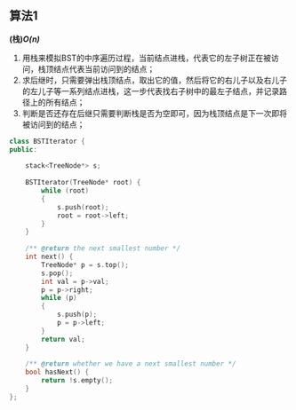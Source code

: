 ## 算法1

**(栈)*O(n)***

1. 用栈来模拟BST的中序遍历过程，当前结点进栈，代表它的左子树正在被访问，栈顶结点代表当前访问到的结点；
2. 求后继时，只需要弹出栈顶结点，取出它的值，然后将它的右儿子以及右儿子的左儿子等一系列结点进栈，这一步代表找右子树中的最左子结点，并记录路径上的所有结点；
3. 判断是否还存在后继只需要判断栈是否为空即可，因为栈顶结点是下一次即将被访问到的结点；

```CPP
class BSTIterator {
public:
    
    stack<TreeNode*> s;
    
    BSTIterator(TreeNode* root) {
        while (root)
        {
            s.push(root);
            root = root->left;
        }
    }
    
    /** @return the next smallest number */
    int next() {
        TreeNode* p = s.top();
        s.pop();
        int val = p->val;
        p = p->right;
        while (p)
        {
            s.push(p);
            p = p->left;
        }
        return val;
    }
    
    /** @return whether we have a next smallest number */
    bool hasNext() {
        return !s.empty();
    }
};
```